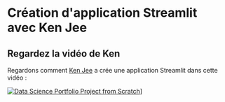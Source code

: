 # Création d'application Streamlit avec Ken Jee

## Regardez la vidéo de Ken

Regardons comment [Ken Jee](https://www.youtube.com/c/KenJee1) a crée une application Streamlit dans cette vidéo :

[![Data Science Portfolio Project from Scratch](https://img.youtube.com/vi/Yk-unX4KnV4/0.jpg)](<https://www.youtube.com/watch?v=Yk- aX4KnV4>)]
